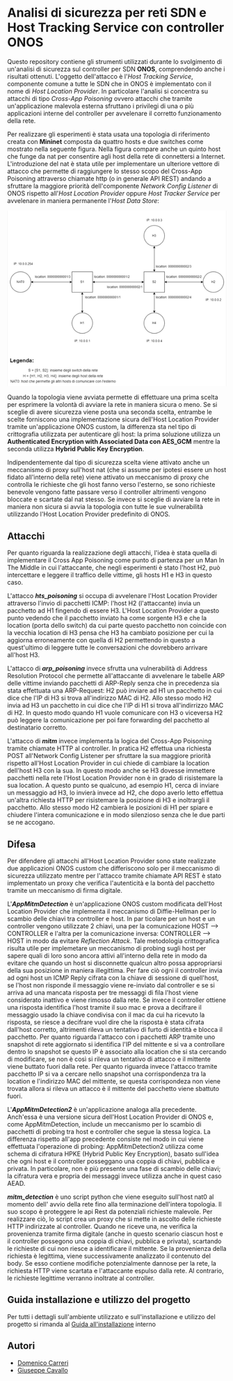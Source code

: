 # Analisi di sicurezza per reti SDN e Host Tracking Service con controller ONOS
Questo repository contiene gli strumenti utilizzati durante lo svolgimento di un'analisi di sicurezza sul controller per SDN **ONOS**, comprendendo anche i risultati ottenuti. L'oggetto dell'attacco è l'*Host Tracking Service*, componente comune a tutte le SDN che in ONOS è implementato con il nome di *Host Location Provider*. In particolare l'analisi si concentra su attacchi di tipo *Cross-App Poisoning* ovvero attacchi che tramite un'applicazione malevola esterna sfruttano i privilegi di una o più applicazioni interne del controller per avvelenare il corretto funzionamento della rete.

Per realizzare gli esperimenti è stata usata una topologia di riferimento creata con **Mininet** composta da quattro hosts e due switches come mostrato nella seguente figura. Nella figura compare anche un quinto host che funge da nat per consentire agli host della rete di connettersi a Internet. L'introduzione del nat è stata utile per implementare un ulteriore vettore di attacco che permette di raggiungere lo stesso scopo del Cross-App Poisoning attraverso chiamate http (o in generale API REST) andando a sfruttare la maggiore priorità dell'componente *Network Config Listener* di ONOS rispetto all'*Host Location Provider* oppure *Host Tracker Service* per avvelenare in maniera permanente l'*Host Data Store*:

![topologia](./progettoNetwork/immagini%20e%20grafici/topologia.png)

Quando la topologia viene avviata permette di effettuare una prima scelta per esprimere la volontà di avviare la rete in maniera sicura o meno. Se si sceglie di avere sicurezza viene posta una seconda scelta, entrambe le scelte forniscono una implementazione sicura dell'Host Location Provider tramite un'applicazione ONOS custom, la differenza sta nel tipo di crittografia utilizzata per autenticare gli host: la prima soluzione utilizza un **Authenticated Encryption with Associated Data con AES_GCM** mentre la seconda utilizza **Hybrid Public Key Encryption**. 

Indipendentemente dal tipo di sicurezza scelta viene attivato anche un meccanismo di proxy sull'host nat (che si assume per ipotesi essere un host fidato all'interno della rete) viene attivato un meccanismo di proxy che controlla le richieste che gli host fanno verso l'esterno, se sono richieste benevole vengono fatte passare verso il controller altrimenti vengono bloccate e scartate dal nat stesso.
Se invece si sceglie di avviare la rete in maniera non sicura si avvia la topologia con tutte le sue vulnerabilità utilizzando l'Host Location Provider predefinito di ONOS.

## Attacchi 
Per quanto riguarda la realizzazione degli attacchi, l'idea è stata quella di implementare il Cross App Poisoning come punto di partenza per un Man In The Middle in cui l'attaccante, che negli esperimenti è stato l'host H2, può intercettare e leggere il traffico delle vittime, gli hosts H1 e H3 in questo caso.

L'attacco ***hts_poisoning*** si occupa di avvelenare l'Host Location Provider attraverso l'invio di pacchetti ICMP: l'host H2 (l'attaccante) invia un pacchetto ad H1 fingendo di essere H3. L'Host Location Provider a questo punto vedendo che il pacchetto inviato ha come sorgente H3 e che la location (porta dello switch) da cui parte questo pacchetto non coincide con la vecchia location di H3 pensa che H3 ha cambiato posizione per cui la aggiorna erroneamente con quella di H2 permettendo in questo a quest'ultimo di leggere tutte le conversazioni che dovrebbero arrivare all'host H3.

L'attacco di ***arp_poisoning*** invece sfrutta una vulnerabilità di Address Resolution Protocol che permette all'attaccante di avvelenare le tabelle ARP delle vittime inviando pacchetti di ARP-Reply senza che in precedenza sia stata effettuata una ARP-Request: H2 può inviare ad H1 un pacchetto in cui dice che l'IP di H3 si trova all'indirizzo MAC di H2. Allo stesso modo H2 invia ad H3 un pacchetto in cui dice che l'IP di H1 si trova all'indirrizzo MAC di H2. In questo modo quando H1 vuole comunicare con H3 o viceversa H2 può leggere la comunicazione per poi fare forwarding del pacchetto al destinatario corretto.

L'attacco di ***mitm*** invece implementa la logica del Cross-App Poisoning tramite chiamate HTTP al controller. In pratica H2 effettua una richiesta POST all'Network Config Listener per sfruttare la sua maggiore priorità rispetto all'Host Location Provider in cui chiede di cambiare la location dell'host H3 con la sua. In questo modo anche se H3 dovesse immettere pacchetti nella rete l'Host Location Provider non è in grado di risistemare la sua location. A questo punto se qualcuno, ad esempio H1, cerca di inviare un messaggio ad H3, lo invierà invece ad H2, che dopo averlo letto effettua un'altra richiesta HTTP per risistemare la posizione di H3 e inoltrargli il pacchetto. Allo stesso modo H2 cambierà le posizioni di H1 per spiare e chiudere l'intera comunicazione e in modo silenzioso senza che le due parti se ne accogano.

## Difesa
Per difendere gli attacchi all'Host Location Provider sono state realizzate due applicazioni ONOS custom che differiscono solo per il meccanismo di sicurezza utilizzato mentre per l'attacco tramite chiamate API REST è stato implementato un proxy che verifica l'autenticità e la bontà del pacchetto tramite un meccanismo di firma digitale.

L'***AppMitmDetection*** è un'applicazione ONOS custom modificata dell'Host Location Provider che implementa il meccanismo di Diffie-Hellman per lo scambio delle chiavi tra controller e host. In par ticolare per un host e un controller vengono utilizzate 2 chiavi, una per la comunicazione HOST --> CONTROLLER e l'altra per la comunicazione inversa: CONTROLLER --> HOST in modo da evitare *Reflection Attack*. Tale metodologia crittografica risulta utile per implemetare un meccanismo di probing sugli host per sapere quali di loro sono ancora attivi all'interno della rete in modo da evitare che quando un host si disconnette qualcun altro possa appropriarsi della sua posizione in maniera illegittima. Per fare ciò ogni il controller invia ad ogni host un ICMP Reply cifrata con la chiave di sessione di quell'host, se l'host non risponde il messaggio viene re-inviato dal controller e se si arriva ad una mancata risposta per tre messaggi di fila l'host viene considerato inattivo e viene rimosso dalla rete. Se invece il controller ottiene una risposta identifica l'host tramite il suo mac e prova a decifrare il messaggio usado la chiave condivisa con il mac da cui ha ricevuto la risposta, se riesce a decifrare vuol dire che la risposta è stata cifrata dall'host corretto, altrimenti rileva un tentativo di furto di identità e blocca il pacchetto.
Per quanto riguarda l'attacco con i pacchetti ARP tramite uno snapshot di rete aggiornato si identifica l'IP del mittente e si va a controllare dentro lo snapshot se questo IP è associato alla location che si sta cercando di modificare, se non è così si rileva un tentativo di attacco e il mittente viene buttato fuori dalla rete.
Per quanto riguarda invece l'attacco tramite pacchetto IP si va a cercare nello snapshot una corrispondenza tra la location e l'indirizzo MAC del mittente, se questa corrispondeza non viene trovata allora si rileva un attacco è il mittente del pacchetto viene sbattuto fuori.

L'***AppMitmDetection2*** è un'applicazione analoga alla precedente. Anch'essa è una versione sicura dell'Host Location Provider di ONOS e, come AppMitmDetection, include un meccanismo per lo scambio di pacchetti di probing tra host e controller che segue la stessa logica. La differenza rispetto all'app precedente consiste nel modo in cui viene effettuata l'operazione di probing: AppMitmDetection2 utilizza come schema di cifratura HPKE (Hybrid Public Key Encryption), basato sull'idea che ogni host e il controller posseggano una coppia di chiavi, pubblica e privata. In particolare, non è più presente una fase di scambio delle chiavi; la cifratura vera e propria dei messaggi invece utilizza anche in quest caso AEAD.

***mitm_detection*** è uno script python che viene eseguito sull'host nat0 al momento dell' avvio della rete fino alla terminazione dell'intera topologia. Il suo scopo è proteggere le api Rest da potenziali richieste malevole. Per realizzare ciò, lo script crea un proxy che si mette in ascolto delle richieste HTTP indirizzate al controller. Quando ne riceve una, ne verifica la provenienza tramite firma digitale (anche in questo scenario ciascun host e il controller possegono una coppia di chiavi, pubblica e privata), scartando le richieste di cui non riesce a identificare il mittente. Se la provenienza della richiesta è legittima, viene successivamente analizzato il contenuto del body. Se esso contiene modifiche potenzialmente dannose per la rete, la richiesta HTTP viene scartata e l'attaccante espulso dalla rete. Al contrario, le richieste legittime verranno inoltrate al controller. 

## Guida installazione e utilizzo del progetto
Per tutti i dettagli sull'ambiente utilizzato e sull'installazione e utilizzo del progetto si rimanda al [Guida all'installazione](./progettoNetwork/README.md) interno

## Autori
- [Domenico Carreri](https://github.com/Domenico1106)
- [Giuseppe Cavallo](https://github.com/Giugiugit)
